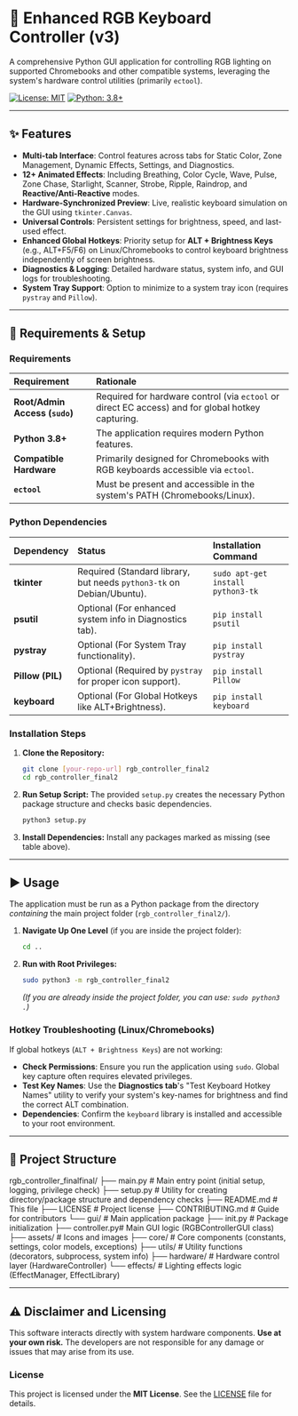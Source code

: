 # 🌈 Enhanced RGB Keyboard Controller (v3)

A comprehensive Python GUI application for controlling RGB lighting on supported Chromebooks and other compatible systems, leveraging the system's hardware control utilities (primarily `ectool`).

[![License: MIT](https://img.shields.io/badge/License-MIT-blue.svg)](LICENSE)
[![Python: 3.8+](https://img.shields.io/badge/Python-3.8%2B-blue.svg)](https://www.python.org/)


---

## ✨ Features

* **Multi-tab Interface**: Control features across tabs for Static Color, Zone Management, Dynamic Effects, Settings, and Diagnostics.
* **12+ Animated Effects**: Including Breathing, Color Cycle, Wave, Pulse, Zone Chase, Starlight, Scanner, Strobe, Ripple, Raindrop, and **Reactive/Anti-Reactive** modes.
* **Hardware-Synchronized Preview**: Live, realistic keyboard simulation on the GUI using `tkinter.Canvas`.
* **Universal Controls**: Persistent settings for brightness, speed, and last-used effect.
* **Enhanced Global Hotkeys**: Priority setup for **ALT + Brightness Keys** (e.g., ALT+F5/F6) on Linux/Chromebooks to control keyboard brightness independently of screen brightness.
* **Diagnostics & Logging**: Detailed hardware status, system info, and GUI logs for troubleshooting.
* **System Tray Support**: Option to minimize to a system tray icon (requires `pystray` and `Pillow`).

---

## 🚀 Requirements & Setup

### Requirements

| Requirement | Rationale |
| :--- | :--- |
| **Root/Admin Access (`sudo`)** | Required for hardware control (via `ectool` or direct EC access) and for global hotkey capturing. |
| **Python 3.8+** | The application requires modern Python features. |
| **Compatible Hardware** | Primarily designed for Chromebooks with RGB keyboards accessible via `ectool`. |
| **`ectool`** | Must be present and accessible in the system's PATH (Chromebooks/Linux). |

### Python Dependencies

| Dependency | Status | Installation Command |
| :--- | :--- | :--- |
| **tkinter** | Required (Standard library, but needs `python3-tk` on Debian/Ubuntu). | `sudo apt-get install python3-tk` |
| **psutil** | Optional (For enhanced system info in Diagnostics tab). | `pip install psutil` |
| **pystray** | Optional (For System Tray functionality). | `pip install pystray` |
| **Pillow (PIL)** | Optional (Required by `pystray` for proper icon support). | `pip install Pillow` |
| **keyboard** | Optional (For Global Hotkeys like ALT+Brightness). | `pip install keyboard` |

### Installation Steps

1.  **Clone the Repository:**
    ```bash
    git clone [your-repo-url] rgb_controller_final2
    cd rgb_controller_final2
    ```

2.  **Run Setup Script:**
    The provided `setup.py` creates the necessary Python package structure and checks basic dependencies.
    ```bash
    python3 setup.py
    ```

3.  **Install Dependencies:**
    Install any packages marked as missing (see table above).

---

## ▶️ Usage

The application must be run as a Python package from the directory *containing* the main project folder (`rgb_controller_final2/`).

1.  **Navigate Up One Level** (if you are inside the project folder):
    ```bash
    cd ..
    ```

2.  **Run with Root Privileges:**
    ```bash
    sudo python3 -m rgb_controller_final2
    ```
    *(If you are already inside the project folder, you can use: `sudo python3 .`)*

### Hotkey Troubleshooting (Linux/Chromebooks)

If global hotkeys (`ALT + Brightness Keys`) are not working:
* **Check Permissions**: Ensure you run the application using `sudo`. Global key capture often requires elevated privileges.
* **Test Key Names**: Use the **Diagnostics tab**'s "Test Keyboard Hotkey Names" utility to verify your system's key-names for brightness and find the correct ALT combination.
* **Dependencies**: Confirm the `keyboard` library is installed and accessible to your root environment.

---

## 📐 Project Structure
rgb_controller_finalfinal/
├── main.py      # Main entry point (initial setup, logging, privilege check)
├── setup.py         # Utility for creating directory/package structure and dependency checks
├── README.md        # This file
├── LICENSE          # Project license
├── CONTRIBUTING.md  # Guide for contributors
└── gui/             # Main application package
├── init.py  # Package initialization
├── controller.py# Main GUI logic (RGBControllerGUI class)
├── assets/      # Icons and images
├── core/        # Core components (constants, settings, color models, exceptions)
├── utils/       # Utility functions (decorators, subprocess, system info)
├── hardware/    # Hardware control layer (HardwareController)
└── effects/     # Lighting effects logic (EffectManager, EffectLibrary)

---

## ⚠️ Disclaimer and Licensing

This software interacts directly with system hardware components. **Use at your own risk.** The developers are not responsible for any damage or issues that may arise from its use.

### License

This project is licensed under the **MIT License**. See the [LICENSE](LICENSE) file for details.
